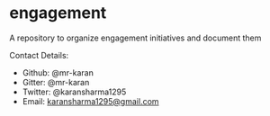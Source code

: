 # engagement
A repository to organize engagement initiatives and document them

Contact Details:

- Github: @mr-karan
- Gitter: @mr-karan
- Twitter: @karansharma1295
- Email: karansharma1295@gmail.com
